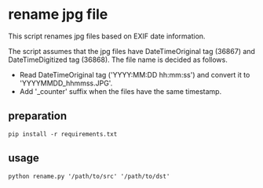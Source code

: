 # rename jpg file

This script renames jpg files based on EXIF date information.

The script assumes that the jpg files have DateTimeOriginal tag (36867) and DateTimeDigitized tag (36868).  The file name is decided as follows.

* Read DateTimeOriginal tag ('YYYY:MM:DD hh:mm:ss') and convert it to 'YYYYMMDD_hhmmss.JPG'.
* Add '_counter' suffix when the files have the same timestamp.

## preparation

```shell
pip install -r requirements.txt
```

## usage

```shell
python rename.py '/path/to/src' '/path/to/dst'
```
